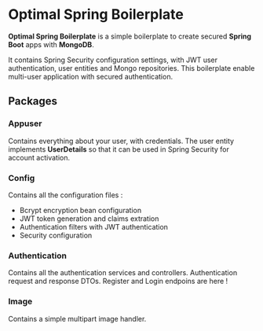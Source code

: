 # Optimal Spring Boilerplate

**Optimal Spring Boilerplate** is a simple boilerplate to create secured **Spring Boot** apps with **MongoDB**.

It contains Spring Security configuration settings, with JWT user authentication, user entities and Mongo repositories.
This boilerplate enable multi-user application with secured authentication.

## Packages 

### Appuser
Contains everything about your user, with credentials. The user entity implements **UserDetails** so that it can be used in Spring Security for account activation.

### Config
Contains all the configuration files :
+ Bcrypt encryption bean configuration
+ JWT token generation and claims extration
+ Authentication filters with JWT authentication
+ Security configuration

### Authentication
Contains all the authentication services and controllers. Authentication request and response DTOs.
Register and Login endpoins are here !

### Image
Contains a simple multipart image handler.

